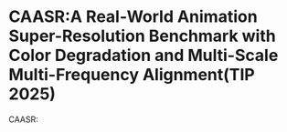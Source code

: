 # CAASR:A Real-World Animation Super-Resolution Benchmark with Color Degradation and Multi-Scale Multi-Frequency Alignment(TIP 2025)
CAASR: 
